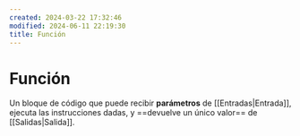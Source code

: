 ```yaml
---
created: 2024-03-22 17:32:46
modified: 2024-06-11 22:19:30
title: Función
---
```


# Función

Un bloque de código que puede recibir **parámetros** de [[Entradas|Entrada]], ejecuta las instrucciones dadas, y ==devuelve un único valor== de [[Salidas|Salida]].
